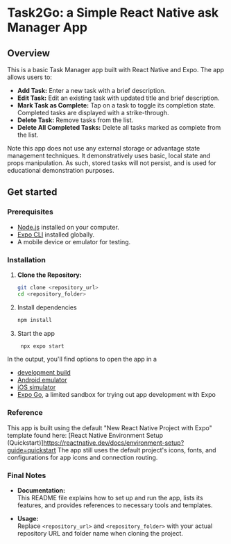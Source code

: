 # Task2Go: a Simple React Native ask Manager App

## Overview

This is a basic Task Manager app built with React Native and Expo. The app allows users to:
- **Add Task:** Enter a new task with a brief description.
- **Edit Task:** Edit an existing task with updated title and brief description. 
- **Mark Task as Complete:** Tap on a task to toggle its completion state. Completed tasks are displayed with a strike-through.
- **Delete Task:** Remove tasks from the list.
- **Delete All Completed Tasks:** Delete all tasks marked as complete from the list.

Note this app does not use any external storage or advantage state management techniques. It demonstratively uses basic, local state and props manipulation. As such, stored tasks will not persist, and is used for educational demonstration purposes. 

## Get started

### Prerequisites

- [Node.js](https://nodejs.org/) installed on your computer.
- [Expo CLI](https://docs.expo.dev/get-started/installation/) installed globally.
- A mobile device or emulator for testing.

### Installation

1. **Clone the Repository:**
   ```bash
   git clone <repository_url>
   cd <repository_folder>
   ```

2. Install dependencies

   ```bash
   npm install
   ```

3. Start the app

   ```bash
    npx expo start
   ```

In the output, you'll find options to open the app in a

- [development build](https://docs.expo.dev/develop/development-builds/introduction/)
- [Android emulator](https://docs.expo.dev/workflow/android-studio-emulator/)
- [iOS simulator](https://docs.expo.dev/workflow/ios-simulator/)
- [Expo Go](https://expo.dev/go), a limited sandbox for trying out app development with Expo

### Reference

This app is built using the default "New React Native Project with Expo" template found here: [React Native Environment Setup (Quickstart)]https://reactnative.dev/docs/environment-setup?guide=quickstart 
The app still uses the default project's icons, fonts, and configurations for app icons and connection routing.


### Final Notes

- **Documentation:**  
  This README file explains how to set up and run the app, lists its features, and provides references to necessary tools and templates.
  
- **Usage:**  
  Replace `<repository_url>` and `<repository_folder>` with your actual repository URL and folder name when cloning the project.

